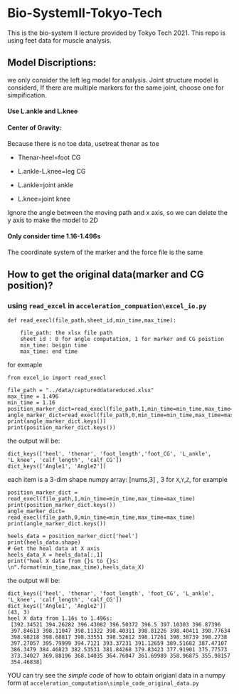 # Bio-SystemII-Tokyo-Tech
This is the bio-system II lecture provided by Tokyo Tech 2021. This repo is using feet data for muscle analysis.  

## Model Discriptions:

we only consider the left leg model for analysis.
Joint structure model is considerd,
If there are multiple markers for the same joint, choose one for simpification.
#### Use L.ankle and L.knee

#### Center of Gravity:
Because there is no toe data, usetreat thenar as toe

* Thenar-heel=foot CG

* L.ankle-L.knee=leg CG

* L.ankle=joint ankle

* L.knee=joint knee

Ignore the angle between the moving path and x axis, so we can delete the y axis to make the model to 2D
#### Only consider time 1.16-1.496s
The coordinate system of the marker and the force file is the same
## How to get the original data(marker and CG position)? 
### using `read_excel` in `acceleration_compuation\excel_io.py`   
```
def read_execl(file_path,sheet_id,min_time,max_time):  
    
    file_path: the xlsx file path
    sheet id : 0 for angle computation, 1 for marker and CG poistion  
    min_time: beigin time 
    max_time: end time

```
for exmaple 
```
from excel_io import read_execl 

file_path = "../data/captureddatareduced.xlsx"
max_time = 1.496
min_time = 1.16
position_marker_dict=read_execl(file_path,1,min_time=min_time,max_time=max_time)
angle_marker_dict=read_execl(file_path,0,min_time=min_time,max_time=max_time)
print(angle_marker_dict.keys())
print(position_marker_dict.keys())

```
the output will be: 
```
dict_keys(['heel', 'thenar', 'foot_length','foot_CG', 'L_ankle', 'L_knee', 'calf_length', 'calf_CG'])  
dict_keys(['Angle1', 'Angle2'])
``` 
each item is a 3-dim shape numpy array: [nums,3] , 3 for `X`,`Y`,`Z`, for example
```
position_marker_dict = read_execl(file_path,1,min_time=min_time,max_time=max_time)
print(position_marker_dict.keys())
angle_marker_dict= read_execl(file_path,0,min_time=min_time,max_time=max_time)
print(angle_marker_dict.keys())
    
heels_data = position_marker_dict['heel']
print(heels_data.shape)
# Get the heal data at X axis
heels_data_X = heels_data[:,1]
print("heel X data from {}s to {}s: \n".format(min_time,max_time),heels_data_X)

```
the output will be: 
```
dict_keys(['heel', 'thenar', 'foot_length', 'foot_CG', 'L_ankle', 'L_knee', 'calf_length', 'calf_CG'])
dict_keys(['Angle1', 'Angle2'])
(43, 3)
heel X data from 1.16s to 1.496s:
 [392.34521 394.26282 396.43082 396.50372 396.5 397.10303 396.87396
 397.84613 398.11047 398.11322 398.40311 398.81226 398.40411 398.77634
 398.98218 398.68817 398.33551 398.52612 398.17261 398.38739 398.2738
 397.27057 395.79999 394.7121 393.37231 391.12659 389.51682 387.47107
 386.3479 384.46823 382.53531 381.84268 379.83423 377.91901 375.77573
 373.34027 369.88196 368.14035 364.76047 361.69989 358.96875 355.98157
 354.46838]
```
YOU can try see the *simple code* of how to obtain origianl data in a numpy form at `acceleration_computation\simple_code_original_data.py`